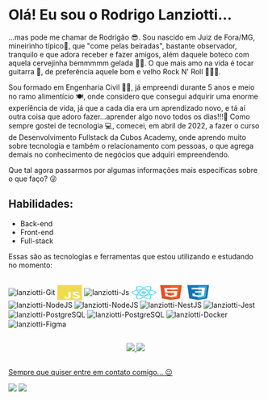 # Olá! Eu sou o Rodrigo Lanziotti...

...mas pode me chamar de Rodrigão 😎. Sou nascido em Juiz de Fora/MG, mineirinho típico🔺, que "come pelas beiradas", bastante observador, tranquilo e que adora receber e fazer amigos, além daquele boteco com aquela cervejinha bemmmmm gelada 🍺🍻. O que mais amo na vida é tocar guitarra 🎸, de preferência aquele bom e velho Rock N' Roll 🎼🎶🤟.

Sou formado em Engenharia Civil 👷‍♂️, já empreendi durante 5 anos e meio no ramo alimentício 🍽, onde considero que consegui adquirir uma enorme experiência de vida, já que a cada dia era um aprendizado novo, e tá aí outra coisa que adoro fazer...aprender algo novo todos os dias!!!🚀 Como sempre gostei de tecnologia 💻, comecei, em abril de 2022, a fazer o curso de Desenvolvimento Fullstack da Cubos Academy, onde aprendo muito sobre tecnologia e também o relacionamento com pessoas, o que agrega demais no conhecimento de negócios que adquiri empreendendo.

Que tal agora passarmos por algumas informações mais específicas sobre o que faço? 😜

## Habilidades:

- Back-end
- Front-end
- Full-stack



Essas são as tecnologias e ferramentas que estou utilizando e estudando no momento:
<div style="display: inline_block"><br>
  <img align="center" alt="lanziotti-Git" height="30" width="50" src="https://cdn.jsdelivr.net/gh/devicons/devicon/icons/git/git-original.svg"">
  <img align="center" alt="lanziotti-Js" height="30" width="50" src="https://raw.githubusercontent.com/devicons/devicon/master/icons/javascript/javascript-plain.svg">
  <img align="center" alt="lanziotti-Js" height="30" width="50" src="https://cdn.jsdelivr.net/gh/devicons/devicon/icons/typescript/typescript-plain.svg">
  <img align="center" alt="lanziotti-React" height="30" width="50" src="https://raw.githubusercontent.com/devicons/devicon/master/icons/react/react-original.svg">
  <img align="center" alt="lanziotti-HTML" height="30" width="50" src="https://raw.githubusercontent.com/devicons/devicon/master/icons/html5/html5-original.svg">
  <img align="center" alt="lanziotti-CSS" height="30" width="50" src="https://raw.githubusercontent.com/devicons/devicon/master/icons/css3/css3-original.svg">
  <img align="center" alt="lanziotti-NodeJS" height="30" width="50" src="https://cdn.jsdelivr.net/gh/devicons/devicon/icons/nodejs/nodejs-original.svg">
  <img align="center" alt="lanziotti-NodeJS" height="30" width="50" src="https://cdn.jsdelivr.net/gh/devicons/devicon/icons/express/express-original.svg">
  <img align="center" alt="lanziotti-NestJS" height="30" width="50" src="https://cdn.jsdelivr.net/gh/devicons/devicon/icons/nestjs/nestjs-plain.svg">
   <img align="center" alt="lanziotti-Jest" height="30" width="50" src="https://cdn.jsdelivr.net/gh/devicons/devicon/icons/jest/jest-plain.svg">                                                                                                   
  <img align="center" alt="lanziotti-PostgreSQL" height="30" width="50" src="https://cdn.jsdelivr.net/gh/devicons/devicon/icons/postgresql/postgresql-original.svg">
  <img align="center" alt="lanziotti-PostgreSQL" height="30" width="50" src="https://cdn.jsdelivr.net/gh/devicons/devicon/icons/mongodb/mongodb-original-wordmark.svg">
  <img align="center" alt="lanziotti-Docker" height="30" width="50" src="https://cdn.jsdelivr.net/gh/devicons/devicon/icons/docker/docker-plain.svg">
  <img align="center" alt="lanziotti-Figma" height="30" width="50" src="https://cdn.jsdelivr.net/gh/devicons/devicon/icons/figma/figma-original.svg">
</div>

##

<div align="center">
  <a href="https://github.com/lanziotti">
  <img height="180em" src="https://github-readme-stats.vercel.app/api?username=lanziotti&show_icons=true&theme=dark&include_all_commits=true&count_private=true"/>
  <img height="180em" src="https://github-readme-stats.vercel.app/api/top-langs/?username=lanziotti&layout=compact&langs_count=7&theme=dark"/>
</div>



 ##
 
 Sempre que quiser entre em contato comigo... 😉
 
 <div> 
  <a href="https://instagram.com/rodrigolanziotti" target="_blank"><img src="https://img.shields.io/badge/-Instagram-%23E4405F?style=for-the-badge&logo=instagram&logoColor=white" target="_blank"></a>
  <a href="https://www.linkedin.com/in/rodrigo-lanziotti-16a64966" target="_blank"><img src="https://img.shields.io/badge/-LinkedIn-%230077B5?style=for-the-badge&logo=linkedin&logoColor=white" target="_blank"></a> 
</div>

